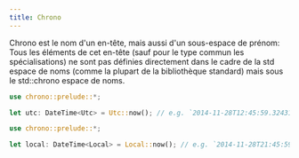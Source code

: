 ```yaml
---
title: Chrono
---
```


Chrono est le nom d'un en-tête, mais aussi d'un sous-espace de prénom: Tous les éléments de cet en-tête (sauf pour le
type commun les spécialisations) ne sont pas définies directement dans le cadre de la std espace de noms (comme la
plupart de la bibliothèque standard) mais sous le std::chrono espace de noms.

```rs
use chrono::prelude::*;

let utc: DateTime<Utc> = Utc::now(); // e.g. `2014-11-28T12:45:59.324310806Z`
```

```rs
use chrono::prelude::*;

let local: DateTime<Local> = Local::now(); // e.g. `2014-11-28T21:45:59.324310806+09:00`
```